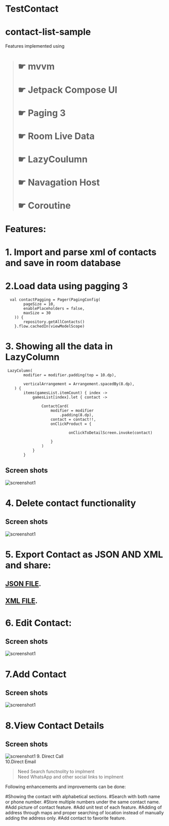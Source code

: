 # TestContact
# contact-list-sample
Features implemented using
> # ☛ mvvm </br>
> # ☛ Jetpack Compose UI </br>
> # ☛ Paging 3 </br>
> # ☛ Room Live Data</br>
> # ☛ LazyCoulumn</br>
> # ☛ Navagation Host</br>
> # ☛ Coroutine </br>
# Features: </br>
# 1. Import and parse xml of contacts and save in room database
# 2.Load data using pagging 3 

```
  val contactPagging = Pager(PagingConfig(
        pageSize = 10,
        enablePlaceholders = false,
        maxSize = 30
    )) {
        repository.getAllContacts()
    }.flow.cachedIn(viewModelScope)
```

# 3. Showing all the data in LazyColumn
```
 LazyColumn(
        modifier = modifier.padding(top = 10.dp),

        verticalArrangement = Arrangement.spacedBy(8.dp),
    ) {
        items(gamesList.itemCount) { index ->
            gamesList[index].let { contact ->
              
                ContactCard(
                    modifier = modifier
                        .padding(8.dp),
                    contact = contact!!,
                    onClickProduct = {

                            onClickToDetailScreen.invoke(contact)

                    }
                )
            }
        }
```
## Screen shots
![screenshot1](https://github.com/iukust3/TestContact/blob/master/main_image.png)

# 4. Delete contact functionality

## Screen shots
![screenshot1](https://github.com/iukust3/TestContact/blob/master/img_delete.png)

# 5. Export Contact as JSON AND XML and share:
 ## [JSON FILE](https://github.com/iukust3/TestContact/blob/master/Contacts.json).</br>
 ## [XML FILE](https://github.com/iukust3/TestContact/blob/master/contats.xml). </br>

 # 6. Edit Contact:

## Screen shots
![screenshot1](https://github.com/iukust3/TestContact/blob/master/img_edit.png)

# 7.Add Contact
## Screen shots
![screenshot1](https://github.com/iukust3/TestContact/blob/master/image_add_new.png)

# 8.View Contact Details

## Screen shots
![screenshot1](https://github.com/iukust3/TestContact/blob/master/img_details.png)
9. Direct Call </br>
10.Direct Email

> Need Search functnolity to implment</br>
> Need WhatsApp and other social links  to implment


Following enhancements and improvements can be done:

#Showing the contact with alphabetical sections.
#Search with both name or phone number.
#Store multiple numbers under the same contact name.
#Add picture of contact feature.
#Add unit test of each feature.
#Adding of address through maps and proper searching of location instead of manually adding the address only.
#Add contact to favorite feature.
